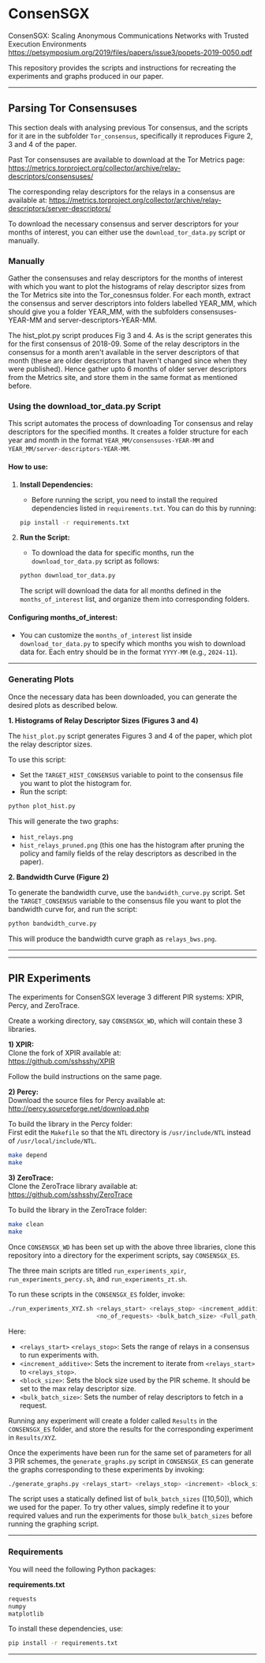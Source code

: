 # ConsenSGX

ConsenSGX: Scaling Anonymous Communications Networks with Trusted Execution Environments
https://petsymposium.org/2019/files/papers/issue3/popets-2019-0050.pdf

This repository provides the scripts and instructions for recreating the experiments and graphs produced in our paper.

<hr>
<h2>Parsing Tor Consensuses</h2>

This section deals with analysing previous Tor consensus, and the scripts for it are in the subfolder `Tor_consensus`, specifically it reproduces
Figure 2, 3 and 4 of the paper. 

Past Tor consensuses are available to download at the Tor Metrics page:
https://metrics.torproject.org/collector/archive/relay-descriptors/consensuses/

The corresponding relay descriptors for the relays in a consensus are available at:
https://metrics.torproject.org/collector/archive/relay-descriptors/server-descriptors/

To download the necessary consensus and server descriptors for your months of interest, you can either use the `download_tor_data.py` script or manually.
### **Manually**
Gather the consensuses and relay descriptors for the months of interest with which you want to plot the histograms of relay descriptor sizes from the Tor Metrics site into the Tor_conesnsus folder.
For each month, extract the consensus and server descriptors into folders labelled YEAR_MM, which should give you a folder YEAR_MM, with the subfolders
consensuses-YEAR-MM and server-descriptors-YEAR-MM.

The hist_plot.py script produces Fig 3 and 4. As is the script generates this for the first consensus of 2018-09.
Some of the relay descriptors in the consensus for a month aren't available in the server descriptors of that month (these are older descriptors that haven't changed since when they were published).
Hence gather upto 6 months of older server descriptors from the Metrics site, and store them in the same format as mentioned before.
### **Using the download_tor_data.py Script**

This script automates the process of downloading Tor consensus and relay descriptors for the specified months. It creates a folder structure for each year and month in the format `YEAR_MM/consensuses-YEAR-MM` and `YEAR_MM/server-descriptors-YEAR-MM`.

#### **How to use:**
1. **Install Dependencies:**
   - Before running the script, you need to install the required dependencies listed in `requirements.txt`. You can do this by running:

   ```bash
   pip install -r requirements.txt
   ```

2. **Run the Script:**
   - To download the data for specific months, run the `download_tor_data.py` script as follows:

   ```bash
   python download_tor_data.py
   ```

   The script will download the data for all months defined in the `months_of_interest` list, and organize them into corresponding folders.

#### **Configuring months_of_interest:**
   - You can customize the `months_of_interest` list inside `download_tor_data.py` to specify which months you wish to download data for. Each entry should be in the format `YYYY-MM` (e.g., `2024-11`).

---

### **Generating Plots**

Once the necessary data has been downloaded, you can generate the desired plots as described below.

**1. Histograms of Relay Descriptor Sizes (Figures 3 and 4)**

The `hist_plot.py` script generates Figures 3 and 4 of the paper, which plot the relay descriptor sizes.

To use this script:
- Set the `TARGET_HIST_CONSENSUS` variable to point to the consensus file you want to plot the histogram for.
- Run the script:

```bash
python plot_hist.py
```

This will generate the two graphs:
- `hist_relays.png`
- `hist_relays_pruned.png` (this one has the histogram after pruning the policy and family fields of the relay descriptors as described in the paper).

**2. Bandwidth Curve (Figure 2)**

To generate the bandwidth curve, use the `bandwidth_curve.py` script. Set the `TARGET_CONSENSUS` variable to the consensus file you want to plot the bandwidth curve for, and run the script:

```bash
python bandwidth_curve.py
```

This will produce the bandwidth curve graph as `relays_bws.png`.

---

<hr>

<h2> PIR Experiments </h2>
The experiments for ConsenSGX leverage 3 different PIR systems: 
XPIR, Percy, and ZeroTrace.

Create a working directory, say `CONSENSGX_WD`, which will contain these 3 libraries.

**1) XPIR:**  
Clone the fork of XPIR available at:  
https://github.com/sshsshy/XPIR

Follow the build instructions on the same page.

**2) Percy:**  
Download the source files for Percy available at:  
http://percy.sourceforge.net/download.php

To build the library in the Percy folder:  
First edit the `Makefile` so that the `NTL` directory is `/usr/include/NTL` instead of `/usr/local/include/NTL`.

```bash
make depend
make
```

**3) ZeroTrace:**  
Clone the ZeroTrace library available at:  
https://github.com/sshsshy/ZeroTrace

To build the library in the ZeroTrace folder:

```bash
make clean
make
```

Once `CONSENSGX_WD` has been set up with the above three libraries, clone this repository into a directory for the experiment scripts, say `CONSENSGX_ES`.

The three main scripts are titled `run_experiments_xpir`, `run_experiments_percy.sh`, and `run_experiments_zt.sh`.

To run these scripts in the `CONSENSGX_ES` folder, invoke:

```bash
./run_experiments_XYZ.sh <relays_start> <relays_stop> <increment_additive> <block_size> 
                         <no_of_requests> <bulk_batch_size> <Full_path_to_CONSENSGX_WD>
```

Here:

- `<relays_start>` `<relays_stop>`: Sets the range of relays in a consensus to run experiments with.
- `<increment_additive>`: Sets the increment to iterate from `<relays_start>` to `<relays_stop>`.
- `<block_size>`: Sets the block size used by the PIR scheme. It should be set to the max relay descriptor size.
- `<bulk_batch_size>`: Sets the number of relay descriptors to fetch in a request.

Running any experiment will create a folder called `Results` in the `CONSENSGX_ES` folder, and store the results for the corresponding experiment in `Results/XYZ`.

Once the experiments have been run for the same set of parameters for all 3 PIR schemes, the `generate_graphs.py` script in `CONSENSGX_ES` can generate the graphs corresponding to these experiments by invoking:
```bash
./generate_graphs.py <relays_start> <relays_stop> <increment> <block_size> <no_of_req>
```

The script uses a statically defined list of `bulk_batch_sizes` ([10,50]), which we used for the paper. To try other values, simply redefine it to your required values and run the experiments for those `bulk_batch_sizes` before running the graphing script.

---

### **Requirements**
You will need the following Python packages:

**requirements.txt**  
```txt
requests
numpy
matplotlib
```

To install these dependencies, use:

```bash
pip install -r requirements.txt
```

---